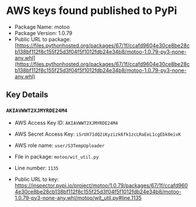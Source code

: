 # AWS keys found published to PyPi

* Package Name: motoo
* Package Version: 1.0.79
* Public URL to package: [https://files.pythonhosted.org/packages/67/1f/ccafd9604e30ce8be28cb138bf112f8c155f25d3f04f5f1012fdb24e34b8/motoo-1.0.79-py3-none-any.whl](https://files.pythonhosted.org/packages/67/1f/ccafd9604e30ce8be28cb138bf112f8c155f25d3f04f5f1012fdb24e34b8/motoo-1.0.79-py3-none-any.whl)

## Key Details

### `AKIAVWWT2XJMYRDE24M4`

* AWS Access Key ID: `AKIAVWWT2XJMYRDE24M4`
* AWS Secret Access Key: `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` 
* AWS role name: `user/S3TempUploader`
* File in package: `motoo/wit_util.py`
* Line number: `1135`

* Public URL to key: https://inspector.pypi.io/project/motoo/1.0.79/packages/67/1f/ccafd9604e30ce8be28cb138bf112f8c155f25d3f04f5f1012fdb24e34b8/motoo-1.0.79-py3-none-any.whl/motoo/wit_util.py#line.1135


